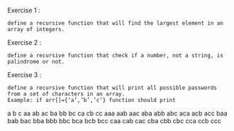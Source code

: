 Exercise 1 :

    define a recursive function that will find the largest element in an array of integers.

Exercise 2 : 

    define a recursive function that check if a number, not a string, is palindrome or not.

Exercise 3 : 

    define a recursive function that will print all possible passwords from a set of characters in an array.
    Example: if arr[]={‘a’,’b’,’c’} function should print
a
b
c
aa
ab
ac
ba
bb
bc
ca
cb
cc
aaa
aab
aac
aba
abb
abc
aca
acb
acc
baa
bab
bac
bba
bbb
bbc
bca
bcb
bcc
caa
cab
cac
cba
cbb
cbc
cca
ccb
ccc